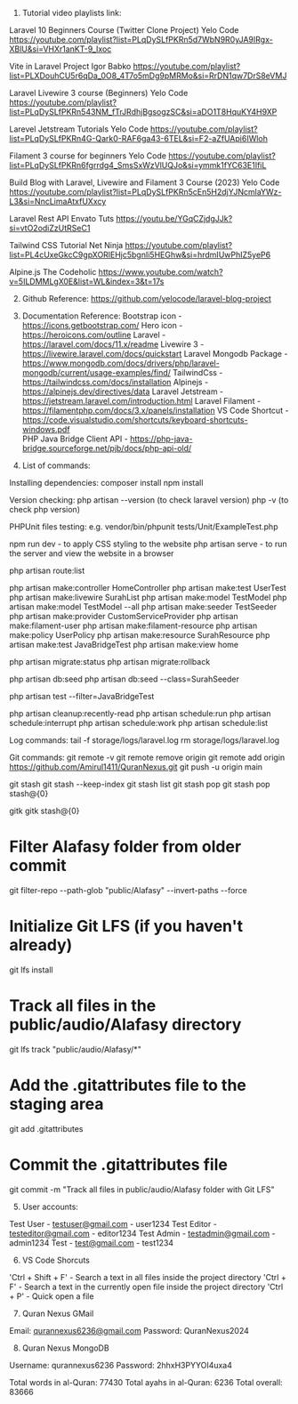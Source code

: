 1. Tutorial video playlists link:

Laravel 10 Beginners Course (Twitter Clone Project)
Yelo Code
https://youtube.com/playlist?list=PLqDySLfPKRn5d7WbN9R0yJA9IRgx-XBlU&si=VHXr1anKT-9_Ixoc

Vite in Laravel Project
Igor Babko
https://youtube.com/playlist?list=PLXDouhCU5r6qDa_0O8_4T7o5mDg9pMRMo&si=RrDN1qw7DrS8eVMJ

Laravel Livewire 3 course (Beginners)
Yelo Code
https://youtube.com/playlist?list=PLqDySLfPKRn543NM_fTrJRdhjBgsogzSC&si=aDO1T8HquKY4H9XP

Larevel Jetstream Tutorials
Yelo Code
https://youtube.com/playlist?list=PLqDySLfPKRn4G-Qark0-RAF6ga43-6TEL&si=F2-aZfUApi6IWloh

Filament 3 course for beginners
Yelo Code
https://youtube.com/playlist?list=PLqDySLfPKRn6fgrrdg4_SmsSxWzVlUQJo&si=ymmk1fYC63E1IfiL

Build Blog with Laravel, Livewire and Filament 3 Course (2023)
Yelo Code
https://youtube.com/playlist?list=PLqDySLfPKRn5cEn5H2djYJNcmlaYWz-L3&si=NncLimaAtxfUXxcy

Laravel Rest API
Envato Tuts
https://youtu.be/YGqCZjdgJJk?si=vtO2odiZzUtRSeC1

Tailwind CSS Tutorial
Net Ninja
https://youtube.com/playlist?list=PL4cUxeGkcC9gpXORlEHjc5bgnIi5HEGhw&si=hrdmIUwPhIZ5yeP6

Alpine.js
The Codeholic
https://www.youtube.com/watch?v=5ILDMMLgX0E&list=WL&index=3&t=17s

2. Github Reference:
https://github.com/yelocode/laravel-blog-project

3. Documentation Reference:
Bootstrap icon - https://icons.getbootstrap.com/
Hero icon - https://heroicons.com/outline
Laravel - https://laravel.com/docs/11.x/readme
Livewire 3 - https://livewire.laravel.com/docs/quickstart
Laravel Mongodb Package - https://www.mongodb.com/docs/drivers/php/laravel-mongodb/current/usage-examples/find/
TailwindCss - https://tailwindcss.com/docs/installation
Alpinejs - https://alpinejs.dev/directives/data
Laravel Jetstream - https://jetstream.laravel.com/introduction.html
Laravel Filament - https://filamentphp.com/docs/3.x/panels/installation
VS Code Shortcut - https://code.visualstudio.com/shortcuts/keyboard-shortcuts-windows.pdf  
PHP Java Bridge Client API - https://php-java-bridge.sourceforge.net/pjb/docs/php-api-old/

4. List of commands:

Installing dependencies:
composer install
npm install

Version checking:
php artisan --version (to check laravel version)
php -v (to check php version)

PHPUnit files testing:
e.g. vendor/bin/phpunit tests/Unit/ExampleTest.php

npm run dev - to apply CSS styling to the website
php artisan serve - to run the server and view the website in a browser

php artisan route:list

php artisan make:controller HomeController
php artisan make:test UserTest
php artisan make:livewire SurahList
php artisan make:model TestModel
php artisan make:model TestModel --all
php artisan make:seeder TestSeeder
php artisan make:provider CustomServiceProvider
php artisan make:filament-user
php artisan make:filament-resource
php artisan make:policy UserPolicy
php artisan make:resource SurahResource
php artisan make:test JavaBridgeTest
php artisan make:view home

php artisan migrate:status
php artisan migrate:rollback

php artisan db:seed
php artisan db:seed --class=SurahSeeder

php artisan test --filter=JavaBridgeTest

php artisan cleanup:recently-read
php artisan schedule:run
php artisan schedule:interrupt
php artisan schedule:work
php artisan schedule:list

Log commands:
tail -f storage/logs/laravel.log
rm storage/logs/laravel.log

Git commands:
git remote -v
git remote remove origin
git remote add origin https://github.com/Amirul1411/QuranNexus.git
git push -u origin main

git stash
git stash --keep-index
git stash list
git stash pop
git stash pop stash@{0}

gitk
gitk stash@{0}

# Filter Alafasy folder from older commit
git filter-repo --path-glob "public/Alafasy" --invert-paths --force

# Initialize Git LFS (if you haven't already)
git lfs install

# Track all files in the public/audio/Alafasy directory
git lfs track "public/audio/Alafasy/*"

# Add the .gitattributes file to the staging area
git add .gitattributes

# Commit the .gitattributes file
git commit -m "Track all files in public/audio/Alafasy folder with Git LFS"

5. User accounts:

Test User  - testuser@gmail.com  - user1234
Test Editor - testeditor@gmail.com - editor1234
Test Admin - testadmin@gmail.com - admin1234
Test - test@gmail.com - test1234

6. VS Code Shorcuts

'Ctrl + Shift + F' - Search a text in all files inside the project directory
'Ctrl + F' - Search a text in the currently open file inside the project directory
'Ctrl + P' - Quick open a file

7. Quran Nexus GMail

Email: qurannexus6236@gmail.com
Password: QuranNexus2024

8. Quran Nexus MongoDB

Username: qurannexus6236
Password: 2hhxH3PYYOI4uxa4

Total words in al-Quran: 77430
Total ayahs in al-Quran: 6236
Total overall: 83666
